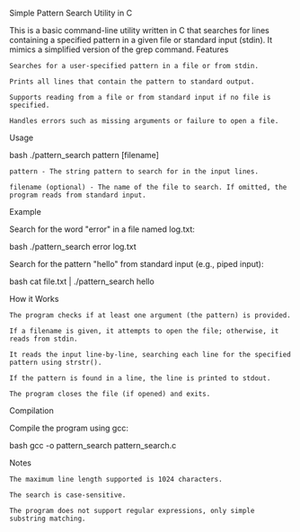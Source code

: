 Simple Pattern Search Utility in C

This is a basic command-line utility written in C that searches for lines containing a specified pattern in a given file or standard input (stdin). It mimics a simplified version of the grep command.
Features

    Searches for a user-specified pattern in a file or from stdin.

    Prints all lines that contain the pattern to standard output.

    Supports reading from a file or from standard input if no file is specified.

    Handles errors such as missing arguments or failure to open a file.

Usage

bash
./pattern_search pattern [filename]

    pattern - The string pattern to search for in the input lines.

    filename (optional) - The name of the file to search. If omitted, the program reads from standard input.

Example

Search for the word "error" in a file named log.txt:

bash
./pattern_search error log.txt

Search for the pattern "hello" from standard input (e.g., piped input):

bash
cat file.txt | ./pattern_search hello

How it Works

    The program checks if at least one argument (the pattern) is provided.

    If a filename is given, it attempts to open the file; otherwise, it reads from stdin.

    It reads the input line-by-line, searching each line for the specified pattern using strstr().

    If the pattern is found in a line, the line is printed to stdout.

    The program closes the file (if opened) and exits.

Compilation

Compile the program using gcc:

bash
gcc -o pattern_search pattern_search.c

Notes

    The maximum line length supported is 1024 characters.

    The search is case-sensitive.

    The program does not support regular expressions, only simple substring matching.
